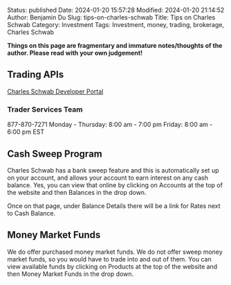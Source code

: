 Status: published
Date: 2024-01-20 15:57:28
Modified: 2024-01-20 21:14:52
Author: Benjamin Du
Slug: tips-on-charles-schwab
Title: Tips on Charles Schwab
Category: Investment
Tags: Investment, money, trading, brokerage, Charles Schwab

**Things on this page are fragmentary and immature notes/thoughts of the author. Please read with your own judgement!**

## Trading APIs

[Charles Schwab Developer Portal](https://developer.schwab.com/)

### Trader Services Team
877-870-7271
Monday - Thursday: 8:00 am - 7:00 pm 
Friday: 8:00 am - 6:00 pm EST

## Cash Sweep Program

Charles Schwab has a bank sweep feature and this is automatically set up on your account, and allows your account to earn interest on any cash balance.
Yes, you can view that online by clicking on Accounts at the top of the website and then Balances in the drop down.
  
Once on that page, under Balance Details there will be a link for Rates next to Cash Balance.


## Money Market Funds

We do offer purchased money market funds. 
We do not offer sweep money market funds, 
so you would have to trade into and out of them.
You can view available funds by clicking on Products at the top of the website and then Money Market Funds in the drop down.

